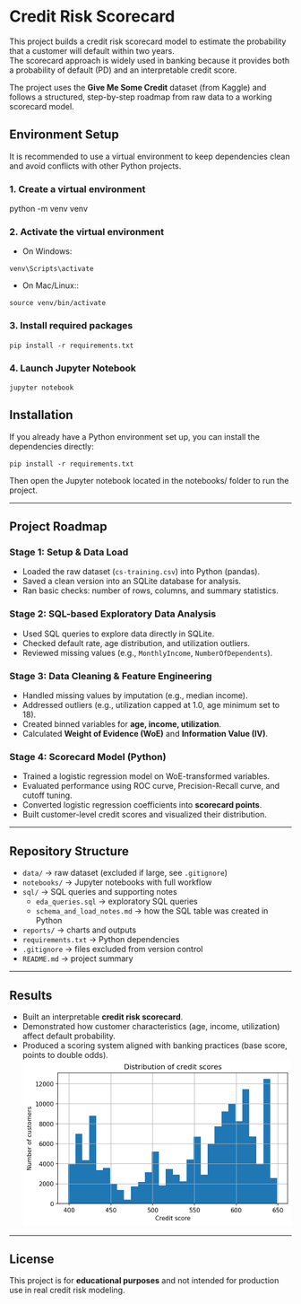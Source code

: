 # Credit Risk Scorecard

This project builds a credit risk scorecard model to estimate the probability that a customer will default within two years.  
The scorecard approach is widely used in banking because it provides both a probability of default (PD) and an interpretable credit score.

The project uses the **Give Me Some Credit** dataset (from Kaggle) and follows a structured, step-by-step roadmap from raw data to a working scorecard model.


## Environment Setup

It is recommended to use a virtual environment to keep dependencies clean and avoid conflicts with other Python projects.

### 1. Create a virtual environment
python -m venv venv
### 2. Activate the virtual environment
- On Windows:
```
venv\Scripts\activate
```
- On Mac/Linux::
```
source venv/bin/activate
``` 
### 3. Install required packages
```
pip install -r requirements.txt
```
### 4. Launch Jupyter Notebook
```
jupyter notebook
```
## Installation
If you already have a Python environment set up, you can install the dependencies directly:
```
pip install -r requirements.txt
```
Then open the Jupyter notebook located in the notebooks/ folder to run the project.

---

## Project Roadmap
### Stage 1: Setup & Data Load
- Loaded the raw dataset (`cs-training.csv`) into Python (pandas).
- Saved a clean version into an SQLite database for analysis.
- Ran basic checks: number of rows, columns, and summary statistics.

### Stage 2: SQL-based Exploratory Data Analysis
- Used SQL queries to explore data directly in SQLite.
- Checked default rate, age distribution, and utilization outliers.
- Reviewed missing values (e.g., `MonthlyIncome`, `NumberOfDependents`).

### Stage 3: Data Cleaning & Feature Engineering
- Handled missing values by imputation (e.g., median income).
- Addressed outliers (e.g., utilization capped at 1.0, age minimum set to 18).
- Created binned variables for **age, income, utilization**.
- Calculated **Weight of Evidence (WoE)** and **Information Value (IV)**.

### Stage 4: Scorecard Model (Python)
- Trained a logistic regression model on WoE-transformed variables.
- Evaluated performance using ROC curve, Precision-Recall curve, and cutoff tuning.
- Converted logistic regression coefficients into **scorecard points**.
- Built customer-level credit scores and visualized their distribution.

---

## Repository Structure

- `data/` → raw dataset (excluded if large, see `.gitignore`)
- `notebooks/` → Jupyter notebooks with full workflow
- `sql/` → SQL queries and supporting notes
  - `eda_queries.sql` → exploratory SQL queries
  - `schema_and_load_notes.md` → how the SQL table was created in Python
- `reports/` → charts and outputs
- `requirements.txt` → Python dependencies
- `.gitignore` → files excluded from version control
- `README.md` → project summary


---

## Results

- Built an interpretable **credit risk scorecard**.
- Demonstrated how customer characteristics (age, income, utilization) affect default probability.
- Produced a scoring system aligned with banking practices (base score, points to double odds).
![Credit Score Distribution](reports/credit_score_distribution.png)
---

## License

This project is for **educational purposes** and not intended for production use in real credit risk modeling.



